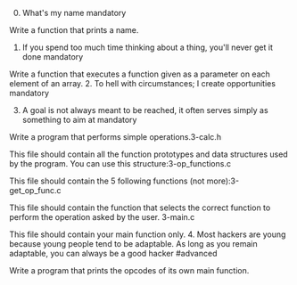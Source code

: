 
0. What's my name
mandatory

Write a function that prints a name.
1. If you spend too much time thinking about a thing, you'll never get it done
mandatory

Write a function that executes a function given as a parameter on each element of an array.
2. To hell with circumstances; I create opportunities
mandatory

3. A goal is not always meant to be reached, it often serves simply as something to aim at
mandatory

Write a program that performs simple operations.3-calc.h

This file should contain all the function prototypes and data structures used by the program. You can use this structure:3-op_functions.c

This file should contain the 5 following functions (not more):3-get_op_func.c

This file should contain the function that selects the correct function to perform the operation asked by the user. 3-main.c

This file should contain your main function only.
4. Most hackers are young because young people tend to be adaptable. As long as you remain adaptable, you can always be a good hacker
#advanced

Write a program that prints the opcodes of its own main function.


